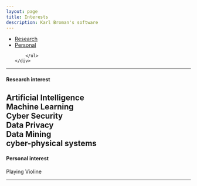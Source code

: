 ```yaml
---
layout: page
title: Interests
description: Karl Broman's software
---
```


<div class="navbar">
    <div class="navbar-inner">
        <ul class="nav">
            <li><a href="Prof">Research</a></li>
            <li><a href="Prof">Personal</a></li>
      
        </ul>
    </div>
</div>

---

#### Research interest

Artificial Intelligence <br/>
Machine Learning <br/>
Cyber Security <br/>
Data Privacy <br/>
Data Mining <br/>
cyber-physical systems <br/>
---

#### Personal interest

Playing Violine <br/>


---